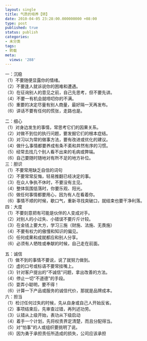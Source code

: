 ```yaml
---
layout: single
title: 气质的培养【转】
date: 2010-04-05 23:28:00.000000000 +08:00
type: post
published: true
status: publish
categories:
- 未分类
tags:
- 转载
meta:
  views: '288'
---
```

<div>
<p>一：沉稳<br />
（1）不要随便显露你的情绪。<br />
（2）不要逢人就诉说你的困难和遭遇。<br />
（3）在征询别人的意见之前，自己先思考，但不要先讲。<br />
（4）不要一有机会就唠叨你的不满。<br />
（5）重要的决定尽量有别人商量，最好隔一天再发布。<br />
（6）讲话不要有任何的慌张，走路也是。</p>
<p>
二：细心<br />
（1）对身边发生的事情，常思考它们的因果关系。<br />
（2）对做不到位的执行问题，要发掘它们的根本症结。<br />
（3）对习以为常的做事方法，要有改进或优化的建议。<br />
（4）做什么事情都要养成有条不紊和井然有序的习惯。<br />
（5）经常去找几个别人看不出来的毛病或弊端。<br />
（6）自己要随时随地对有所不足的地方补位。<br />
三：胆识<br />
（1）不要常用缺乏自信的词句<br />
（2）不要常常反悔，轻易推翻已经决定的事。<br />
（3）在众人争执不休时，不要没有主见。<br />
（4）整体氛围低落时，你要乐观、阳光。<br />
（5）做任何事情都要用心，因为有人在看着你。<br />
（6）事情不顺的时候，歇口气，重新寻找突破口，就结束也要干净利落。<br />
四：大度<br />
（1）不要刻意把有可能是伙伴的人变成对手。<br />
（2）对别人的小过失、小错误不要斤斤计较。<br />
（3）在金钱上要大方，学习三施（财施、法施、无畏施）<br />
（4）不要有权力的傲慢和知识的偏见。<br />
（5）任何成果和成就都应和别人分享。<br />
（6）必须有人牺牲或奉献的时候，自己走在前面。</p>
<p>
五：诚信<br />
（1）做不到的事情不要说，说了就努力做到。<br />
（2）虚的口号或标语不要常挂嘴上。<br />
（3）针对客户提出的“不诚信"问题，拿出改善的方法。<br />
（4）停止一切“不道德"的手段。<br />
（5）耍弄小聪明，要不得！<br />
（6）计算一下产品或服务的诚信代价，那就是品牌成本。<br />
六：担当<br />
（1）检讨任何过失的时候，先从自身或自己人开始反省。<br />
（2）事项结束后，先审查过错，再列述功劳。<br />
（3）认错从上级开始，表功从下级启动<br />
（4）着手一个计划，先将权责界定清楚，而且分配得当。<br />
（5）对“怕事"的人或组织要挑明了说。<br />
（6）因为勇于承担责任所造成的损失，公司应该承担</p>
<p></p>
</div>
